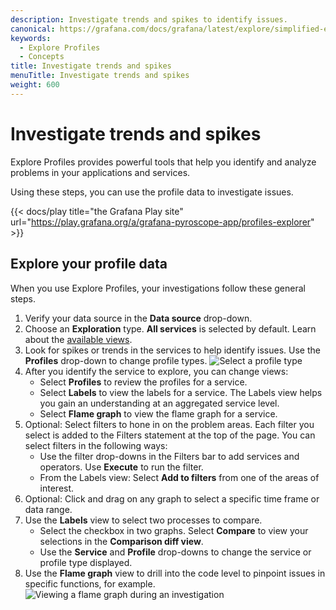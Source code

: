```yaml
---
description: Investigate trends and spikes to identify issues.
canonical: https://grafana.com/docs/grafana/latest/explore/simplified-exploration/profiles/investigate/
keywords:
  - Explore Profiles
  - Concepts
title: Investigate trends and spikes
menuTitle: Investigate trends and spikes
weight: 600
---
```


# Investigate trends and spikes

Explore Profiles provides powerful tools that help you identify and analyze problems in your applications and services.

Using these steps, you can use the profile data to investigate issues.

{{< docs/play title="the Grafana Play site" url="https://play.grafana.org/a/grafana-pyroscope-app/profiles-explorer" >}}

## Explore your profile data

When you use Explore Profiles, your investigations follow these general steps.

1. Verify your data source in the **Data source** drop-down.
1. Choose an **Exploration** type. **All services** is selected by default. Learn about the [available views](../choose-a-view/).
1. Look for spikes or trends in the services to help identify issues. Use the **Profiles** drop-down to change profile types.
  ![Select a profile type](explore-profiles-select-profile.png "Select a profile type")
1. After you identify the service to explore, you can change views:
   * Select **Profiles** to review the profiles for a service.
   * Select **Labels** to view the labels for a service. The Labels view helps you gain an understanding at an aggregated service level.
   * Select **Flame graph** to view the flame graph for a service.
1. Optional: Select filters to hone in on the problem areas. Each filter you select is added to the Filters statement at the top of the page. You can select filters in the following ways:
   * Use the filter drop-downs in the Filters bar to add services and operators. Use **Execute** to run the filter.
   * From the Labels view: Select **Add to filters** from one of the areas of interest.
1. Optional: Click and drag on any graph to select a specific time frame or data range.
1. Use the **Labels** view to select two processes to compare.
   * Select the checkbox in two graphs. Select **Compare** to view your selections in the **Comparison diff view**.
   * Use the **Service** and **Profile** drop-downs to change the service or profile type displayed.
1. Use the **Flame graph** view to drill into the code level to pinpoint issues in specific functions, for example.
  ![Viewing a flame graph during an investigation](images/explore-profiles-flamegraph.png)

